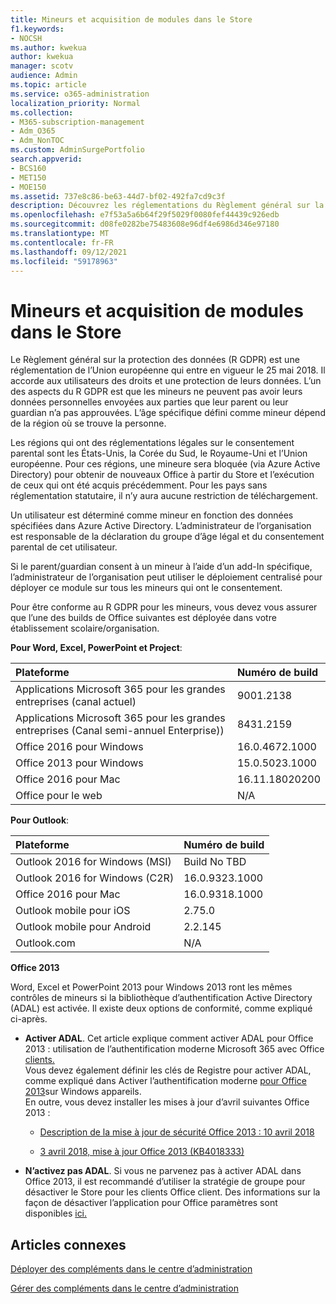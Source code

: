 ```yaml
---
title: Mineurs et acquisition de modules dans le Store
f1.keywords:
- NOCSH
ms.author: kwekua
author: kwekua
manager: scotv
audience: Admin
ms.topic: article
ms.service: o365-administration
localization_priority: Normal
ms.collection:
- M365-subscription-management
- Adm_O365
- Adm_NonTOC
ms.custom: AdminSurgePortfolio
search.appverid:
- BCS160
- MET150
- MOE150
ms.assetid: 737e8c86-be63-44d7-bf02-492fa7cd9c3f
description: Découvrez les réglementations du Règlement général sur la protection des données (R GDPR) qui régissent les données personnelles des mineurs.
ms.openlocfilehash: e7f53a5a6b64f29f5029f0080fef44439c926edb
ms.sourcegitcommit: d08fe0282be75483608e96df4e6986d346e97180
ms.translationtype: MT
ms.contentlocale: fr-FR
ms.lasthandoff: 09/12/2021
ms.locfileid: "59178963"
---
```

# <a name="minors-and-acquiring-add-ins-from-the-store"></a>Mineurs et acquisition de modules dans le Store

Le Règlement général sur la protection des données (R GDPR) est une réglementation de l’Union européenne qui entre en vigueur le 25 mai 2018. Il accorde aux utilisateurs des droits et une protection de leurs données. L’un des aspects du R GDPR est que les mineurs ne peuvent pas avoir leurs données personnelles envoyées aux parties que leur parent ou leur guardian n’a pas approuvées. L’âge spécifique défini comme mineur dépend de la région où se trouve la personne.
  
Les régions qui ont des réglementations légales sur le consentement parental sont les États-Unis, la Corée du Sud, le Royaume-Uni et l’Union européenne. Pour ces régions, une mineure sera bloquée (via Azure Active Directory) pour obtenir de nouveaux Office à partir du Store et l’exécution de ceux qui ont été acquis précédemment. Pour les pays sans réglementation statutaire, il n’y aura aucune restriction de téléchargement.
  
Un utilisateur est déterminé comme mineur en fonction des données spécifiées dans Azure Active Directory. L’administrateur de l’organisation est responsable de la déclaration du groupe d’âge légal et du consentement parental de cet utilisateur.
  
Si le parent/guardian consent à un mineur à l’aide d’un add-In spécifique, l’administrateur de l’organisation peut utiliser le déploiement centralisé pour déployer ce module sur tous les mineurs qui ont le consentement.
  
Pour être conforme au R GDPR pour les mineurs, vous devez vous assurer que l’une des builds de Office suivantes est déployée dans votre établissement scolaire/organisation.
 
 **Pour Word, Excel, PowerPoint et Project**: 

|**Plateforme** <br/> |**Numéro de build** <br/> |
|:-----|:-----|
|Applications Microsoft 365 pour les grandes entreprises (canal actuel)  <br/> |9001.2138   <br/> |
|Applications Microsoft 365 pour les grandes entreprises (Canal semi-annuel Enterprise))  <br/> |8431.2159  <br/> |
|Office 2016 pour Windows  <br/> |16.0.4672.1000  <br/> |
|Office 2013 pour Windows  <br/> |15.0.5023.1000  <br/> |
|Office 2016 pour Mac  <br/> |16.11.18020200  <br/> |
|Office pour le web  <br/> |N/A  <br/> |
   
 **Pour Outlook**: 
  
|**Plateforme** <br/> |**Numéro de build** <br/> |
|:-----|:-----|
|Outlook 2016 for Windows (MSI)  <br/> |Build No TBD  <br/> |
|Outlook 2016 for Windows (C2R)  <br/> |16.0.9323.1000  <br/> |
|Office 2016 pour Mac  <br/> |16.0.9318.1000  <br/> |
|Outlook mobile pour iOS  <br/> |2.75.0  <br/> |
|Outlook mobile pour Android  <br/> |2.2.145  <br/> |
|Outlook.com  <br/> |N/A  <br/> |

 **Office 2013**
  
Word, Excel et PowerPoint 2013 pour Windows 2013 ront les mêmes contrôles de mineurs si la bibliothèque d’authentification Active Directory (ADAL) est activée. Il existe deux options de conformité, comme expliqué ci-après.
  
- **Activer ADAL**. Cet article explique comment activer ADAL pour Office 2013 : utilisation de l’authentification moderne Microsoft 365 avec Office [clients.](../../enterprise/modern-auth-for-office-2013-and-2016.md)<br/>Vous devez également définir les clés de Registre pour activer ADAL, comme expliqué dans Activer l’authentification moderne [pour Office 2013](../security-and-compliance/enable-modern-authentication.md)sur Windows appareils.<br/>En outre, vous devez installer les mises à jour d’avril suivantes Office 2013 :
    
  - [Description de la mise à jour de sécurité Office 2013 : 10 avril 2018](https://support.microsoft.com/help/4018330/description-of-the-security-update-for-office-2013-april-10-2018)
    
  - [3 avril 2018, mise à jour Office 2013 (KB4018333)](https://support.microsoft.com/help/4018333/april-3-2018-update-for-office-2013-kb4018333)
    
- **N’activez pas ADAL**. Si vous ne parvenez pas à activer ADAL dans Office 2013, il est recommandé d’utiliser la stratégie de groupe pour désactiver le Store pour les clients Office client. Des informations sur la façon de désactiver l’application pour Office paramètres sont disponibles [ici.](/previous-versions/office/office-2013-resource-kit/cc178992(v=office.15))

## <a name="related-articles"></a>Articles connexes

[Déployer des compléments dans le centre d’administration](./manage-deployment-of-add-ins.md)

[Gérer des compléments dans le centre d’administration](./manage-addins-in-the-admin-center.md)
